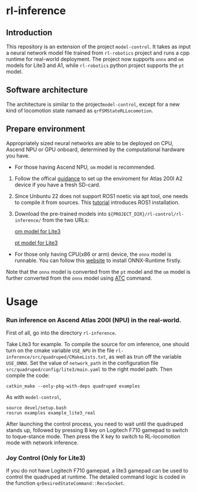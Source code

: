 # rl-inference

## Introduction
This repository is an extension of the project `model-control`. It takes as input a neural network model file trained from `rl-robotics` project and runs a cpp runtime for real-world deployment. The project now supports `onnx` and `om` models for Lite3 and A1, while `rl-robotics` python project supports the `pt` model.


## Software architecture
The architecture is similar to the project`model-control`, except for a new kind of locomotion state namaed as `qrFSMStateRLLocomotion`.


## Prepare environment
Appropriately sized neural networks are able to be deployed on CPU, Ascend NPU or GPU onboard, determined by the computational hardware you have.
-  For those having Ascend NPU, `om` model is recommended. 
1. Follow the offical [guidance](https://www.hiascend.com/document/detail/zh/canncommercial/62RC1/overview/index.html) to set up the enviroment for Atlas 200I A2 device if you have a fresh SD-card.
2. Since Unbuntu 22 does not support ROS1 noetic via apt tool, one needs to compile it from sources. This [tutorial](https://blog.csdn.net/Drknown/article/details/128701624) introduces ROS1 installation.
3. Download the pre-trained models into `${PROJECT_DIR}/rl-control/rl-inference/` from the two URLs:
    
    [om model for Lite3](https://ascend-repo.obs.cn-east-2.myhuaweicloud.com/Atlas%20200I%20DK%20A2/DevKit/models/23.0.RC2/lite3_320.om)

    [pt model for Lite3](https://ascend-repo.obs.cn-east-2.myhuaweicloud.com/Atlas%20200I%20DK%20A2/DevKit/models/23.0.RC2/lite3_320.pt)

-  For those only having CPU(x86 or arm) device, the `onnx` model is runnable. You can follow this [website](https://stackoverflow.com/questions/63420533/setting-up-onnx-runtime-on-ubuntu-20-04-c-api) to install ONNX-Runtime firstly.

Note that the `onnx` model is converted from the `pt` model and the `om` model is further converted from the `onnx` model using [ATC](https://www.hiascend.com/document/detail/zh/canncommercial/62RC1/inferapplicationdev/atctool/atctool_000014.html) command.

# Usage
### Run inference on Ascend Atlas 200I (NPU) in the real-world. 
First of all, go into the directory `rl-inference`.

Take Lite3 for example. To compile the source for om inference, one should turn on the cmake variable `USE_NPU` in the file `rl-inference/src/quadruped/CMakeLists.txt`, as well as trun off the variable `USE_ONNX`. Set the value of `network_path` in the configuration file `src/quadruped/config/lite3/main.yaml` to the right model path. Then compile the code:
```
catkin_make --only-pkg-with-deps quadruped examples
```

As with `model-control`,
```
source devel/setup.bash 
rosrun examples example_lite3_real
``` 
After launching the control process, you need to wait until the quadruped stands up, followed by pressing B key on Logitech F710 gamepad to switch to toque-stance mode. Then press the X key to switch to RL-locomotion mode with network inference.

### Joy Control (Only for Lite3)
If you do not have Logitech F710 gamepad, a lite3 gamepad can be used to control the quadruped at runtime. The detailed command logic is coded in the function `qrDesiredStateCommand::RecvSocket`.

